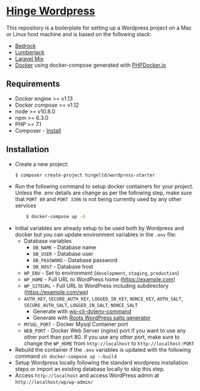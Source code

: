 # [Hinge Wordpress](https://github.com/hingeltd/wordpress-starter)

This repository is a boilerplate for setting up a Wordpress project on a Mac or Linux host machine and is based on the following stack:

* [Bedrock](https://roots.io/bedrock/)
* [Lumberjack](https://lumberjack.rareloop.com/)
* [Laravel Mix](https://laravel-mix.com/)
* [Docker](https://www.docker.com/) using docker-compose generated with [PHPDocker.io](https://phpdocker.io/generator)

## Requirements

* Docker engine >= v1.13
* Docker compose >= v1.12
* node >= v10.8.0
* npm >= 6.3.0
* PHP >= 7.1
* Composer - [Install](https://getcomposer.org/doc/00-intro.md#installation-linux-unix-osx)

## Installation

- Create a new project:
    ```sh
    $ composer create-project hingeltd/wordpress-starter
    ```
- Run the following command to setup docker containers for your project. Unless the .env details are change as per the following step, make sure that ```PORT 80``` and ```PORT 3306``` is not being currently used by any other services 
    ```sh
        $ docker-compose up -d
    ```
- Initial variables are already setup to be used both by Wordpress and docker but you can update environment variables in the `.env` file:
  * Database variables
    * `DB_NAME` - Database name
    * `DB_USER` - Database user
    * `DB_PASSWORD` - Database password
    * `DB_HOST` - Database host
  * `WP_ENV` - Set to environment (`development`, `staging`, `production`)
  * `WP_HOME` - Full URL to WordPress home (https://example.com)
  * `WP_SITEURL` - Full URL to WordPress including subdirectory (https://example.com/wp)
  * `AUTH_KEY`, `SECURE_AUTH_KEY`, `LOGGED_IN_KEY`, `NONCE_KEY`, `AUTH_SALT`, `SECURE_AUTH_SALT`, `LOGGED_IN_SALT`, `NONCE_SALT`
    * Generate with [wp-cli-dotenv-command](https://github.com/aaemnnosttv/wp-cli-dotenv-command)
    * Generate with [Roots WordPress salts generator](https://roots.io/salts.html)
  * `MYSQL_PORT` - Docker Mysql Container port
  * `WEB_PORT` - Docker Web Server (nginx) port if you want to use any other port than port 80. If you use any other port, make sure to change the ```WP_HOME``` from ```http://localhost``` to ```http://localhost:PORT```
- Rebuild the container if the `.env` variables is updated with the following command
  ```sh docker-compose up --build``` 
- Setup Wordpress locally following the standard wordpress installation steps or import an existing database locally to skip this step.
- Access `http://localhost` and access WordPress admin at `http://localhost/wp/wp-admin/`
